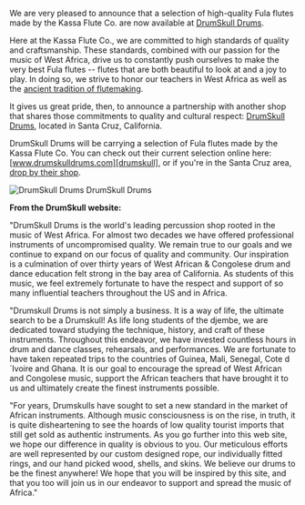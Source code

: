 We are very pleased to announce that a selection of high-quality Fula flutes made by the Kassa Flute Co. are now available at [DrumSkull Drums][drumskull].

Here at the Kassa Flute Co., we are committed to high standards of quality and craftsmanship. These standards, combined with our passion for the music of West Africa, drive us to constantly push ourselves to make the very best Fula flutes -- flutes that are both beautiful to look at and a joy to play. In doing so, we strive to honor our teachers in West Africa as well as the [ancient tradition of flutemaking][article].

It gives us great pride, then, to announce a partnership with another shop that shares those commitments to quality and cultural respect: [DrumSkull Drums][drumskull], located in Santa Cruz, California. 

DrumSkull Drums will be carrying a selection of Fula flutes made by the Kassa Flute Co. You can check out their current selection online here: [www.drumskulldrums.com][drumskull], or if you're in the Santa Cruz area, [drop by their shop][location].

<img src="/images/drumskull.jpg" alt="DrumSkull Drums" class="img-responsive">
<span class="img-caption">DrumSkull Drums</span>

**From the DrumSkull website:**

"DrumSkull Drums is the world's leading percussion shop rooted in the music of West Africa. For almost two decades we have offered professional instruments of uncompromised quality. We remain true to our goals and we continue to expand on our focus of quality and community. Our inspiration is a culmination of over thirty years of West African & Congolese drum and dance education felt strong in the bay area of California. As students of this music, we feel extremely fortunate to have the respect and support of so many influential teachers throughout the US and in Africa.

"Drumskull Drums is not simply a business. It is a way of life, the ultimate search to be a Drumskull! As life long students of the djembe, we are dedicated toward studying the technique, history, and craft of these instruments. Throughout this endeavor, we have invested countless hours in drum and dance classes, rehearsals, and performances. We are fortunate to have taken repeated trips to the countries of Guinea, Mali, Senegal, Cote d´Ivoire and Ghana. It is our goal to encourage the spread of West African and Congolese music, support the African teachers that have brought it to us and ultimately create the finest instruments possible. 

"For years, Drumskulls have sought to set a new standard in the market of African instruments. Although music consciousness is on the rise, in truth, it is quite disheartening to see the hoards of low quality tourist imports that still get sold as authentic instruments. As you go further into this web site, we hope our difference in quality is obvious to you. Our meticulous efforts are well represented by our custom designed rope, our individually fitted rings, and our hand picked wood, shells, and skins. We believe our drums to be the finest anywhere! We hope that you will be inspired by this site, and that you too will join us in our endeavor to support and spread the music of Africa."


[drumskull]: http://www.drumskulldrums.com/en2/21/Shop_Drumskull.php?ProdCatID=5
[location]: http://www.drumskulldrums.com/en2/4/contact_us.php
[article]: /fulani-flute-toneholes-tradition
[logo]: /images/drumskull.jpg